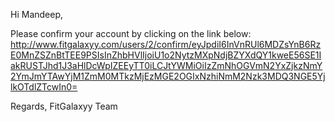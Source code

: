 Hi Mandeep,

Please confirm your account by clicking on the link below:
http://www.fitgalaxyy.com/users/2/confirm/eyJpdiI6InVnRUl6MDZsYnB6RzE0MnZSZnBtTEE9PSIsInZhbHVlIjoiU1o2NytzMXpNdjBZYXdQY1kweE56SE1IakRUSTJhd1J3aHlDcWpIZEEyTT0iLCJtYWMiOiIzZmNhOGVmN2YxZjkzNmY2YmJmYTAwYjM1ZmM0MTkzMjEzMGE2OGIxNzhiNmM2Nzk3MDQ3NGE5YjlkOTdlZTcwIn0=


Regards,
FitGalaxyy Team
